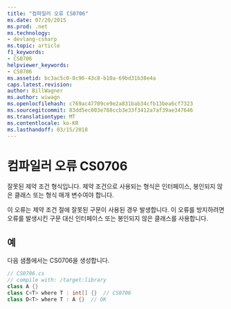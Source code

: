 ```yaml
---
title: "컴파일러 오류 CS0706"
ms.date: 07/20/2015
ms.prod: .net
ms.technology:
- devlang-csharp
ms.topic: article
f1_keywords:
- CS0706
helpviewer_keywords:
- CS0706
ms.assetid: bc3ac5c0-8c96-43c8-b10a-69bd31b38e4a
caps.latest.revision: 
author: BillWagner
ms.author: wiwagn
ms.openlocfilehash: c769ac47709ce9e2a831bab34cfb13bea6cf7323
ms.sourcegitcommit: 83dd5ec003e788ccb3e33f3412a7af39ae347646
ms.translationtype: MT
ms.contentlocale: ko-KR
ms.lasthandoff: 03/15/2018
---
```

# <a name="compiler-error-cs0706"></a>컴파일러 오류 CS0706
잘못된 제약 조건 형식입니다. 제약 조건으로 사용되는 형식은 인터페이스, 봉인되지 않은 클래스 또는 형식 매개 변수여야 합니다.  
  
 이 오류는 제약 조건 절에 잘못된 구문이 사용된 경우 발생합니다. 이 오류를 방지하려면 오류를 발생시킨 구문 대신 인터페이스 또는 봉인되지 않은 클래스를 사용합니다.  
  
## <a name="example"></a>예  
 다음 샘플에서는 CS0706을 생성합니다.  
  
```csharp  
// CS0706.cs  
// compile with: /target:library  
class A {}  
class C<T> where T : int[] {}  // CS0706  
class D<T> where T : A {}  // OK  
```

